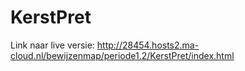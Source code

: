 # KerstPret

Link naar live versie:
http://28454.hosts2.ma-cloud.nl/bewijzenmap/periode1.2/KerstPret/index.html
